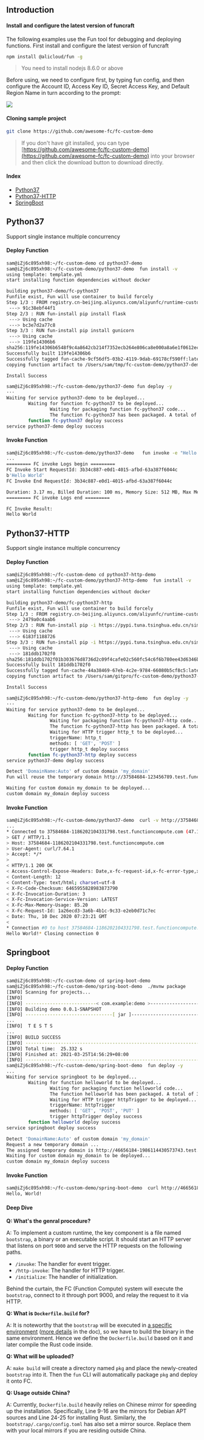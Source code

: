 ## Introduction

#### Install and configure the latest version of funcraft

The following examples use the Fun tool for debugging and deploying functions. First install and configure the latest version of funcraft

```bash
npm install @alicloud/fun -g
```

> You need to install nodejs 8.6.0 or above

Before using, we need to configure first, by typing fun config, and then configure the Account ID, Access Key ID, Secret Access Key, and Default Region Name in turn according to the prompt:

![](https://img.alicdn.com/tfs/TB1qp7Oy7Y2gK0jSZFgXXc5OFXa-622-140.png)

#### Cloning sample project

```bash
git clone https://github.com/awesome-fc/fc-custom-demo
```

> If you don't have git installed, you can type [https://github.com/awesome-fc/fc-custom-demo](https://github.com/awesome-fc/fc-custom-demo) into your browser and then click the download button to download directly.

#### Index

- [Python37](#python37)
- [Python37-HTTP](#python37-http)
- [SpringBoot](#springboot)

<a name="python37"></a>

## Python37

Support single instance multiple concurrency

#### Deploy Function

```bash
sam@iZj6c895xh98:~/fc-custom-demo cd python37-demo
sam@iZj6c895xh98:~/fc-custom-demo/python37-demo  fun install -v
using template: template.yml
start installing function dependencies without docker

building python37-demo/fc-python37
Funfile exist, Fun will use container to build forcely
Step 1/3 : FROM registry.cn-beijing.aliyuncs.com/aliyunfc/runtime-custom:build-1.9.4
 ---> 91c38ebf44f1
Step 2/3 : RUN fun-install pip install flask
 ---> Using cache
 ---> bc3e7d2a77c8
Step 3/3 : RUN fun-install pip install gunicorn
 ---> Using cache
 ---> 119fe14306b6
sha256:119fe14306b6548f9c4a8642cb214f7352ecb264e806ca8e000a8a6e1f0612ec
Successfully built 119fe14306b6
Successfully tagged fun-cache-9cf56df5-03b2-4119-9dab-69178cf590ff:latest
copying function artifact to /Users/sam/tmp/fc-custom-demo/python37-demo

Install Success

sam@iZj6c895xh98:~/fc-custom-demo/python37-demo fun deploy -y
···
Waiting for service python37-demo to be deployed...
        Waiting for function fc-python37 to be deployed...
                Waiting for packaging function fc-python37 code...
                The function fc-python37 has been packaged. A total of 369 files were compressed and the final size was 1.5 MB
        function fc-python37 deploy success
service python37-demo deploy success
```

#### Invoke Function

```bash
sam@iZj6c895xh98:~/fc-custom-demo/python37-demo   fun invoke -e "Hello World"
...
========= FC invoke Logs begin =========
FC Invoke Start RequestId: 3b34c887-e0d1-4015-afbd-63a387f6044c
b'Hello World'
FC Invoke End RequestId: 3b34c887-e0d1-4015-afbd-63a387f6044c

Duration: 3.17 ms, Billed Duration: 100 ms, Memory Size: 512 MB, Max Memory Used: 54.58 MB
========= FC invoke Logs end =========

FC Invoke Result:
Hello World
```

<a name="python37-http"></a>

## Python37-HTTP

Support single instance multiple concurrency

#### Deploy Function

```bash
sam@iZj6c895xh98:~/fc-custom-demo cd python37-http-demo
sam@iZj6c895xh98:~/fc-custom-demo/python37-http-demo  fun install -v
using template: template.yml
start installing function dependencies without docker

building python37-demo/fc-python37-http
Funfile exist, Fun will use container to build forcely
Step 1/3 : FROM registry.cn-beijing.aliyuncs.com/aliyunfc/runtime-custom:build-1.9.9
 ---> 2479a0c4aab6
Step 2/3 : RUN fun-install pip -i https://pypi.tuna.tsinghua.edu.cn/simple install flask
 ---> Using cache
 ---> 6183f1188726
Step 3/3 : RUN fun-install pip -i https://pypi.tuna.tsinghua.edu.cn/simple install gunicorn
 ---> Using cache
 ---> 181ddb1702f0
sha256:181ddb1702f01b303676d8736d2c09f4cafe02c560fc54c6f6b780ee43d6346b
Successfully built 181ddb1702f0
Successfully tagged fun-cache-44a38469-67eb-4c2e-9784-66080b5cf8c5:latest
copying function artifact to /Users/sam/gitpro/fc-custom-demo/python37-http-demo

Install Success

sam@iZj6c895xh98:~/fc-custom-demo/python37-http-demo  fun deploy -y
···
Waiting for service python37-demo to be deployed...
        Waiting for function fc-python37-http to be deployed...
                Waiting for packaging function fc-python37-http code...
                The function fc-python37-http has been packaged. A total of 368 files were compressed and the final size was 1.49 MB
                Waiting for HTTP trigger http_t to be deployed...
                triggerName: http_t
                methods: [ 'GET', 'POST' ]
                trigger http_t deploy success
        function fc-python37-http deploy success
service python37-demo deploy success

Detect 'DomainName:Auto' of custom domain 'my_domain'
Fun will reuse the temporary domain http://37584684-123456789.test.functioncompute.com, expired at 2020-12-20 15:18:04, limited by 1000 per day.

Waiting for custom domain my_domain to be deployed...
custom domain my_domain deploy success
```

#### Invoke Function

```bash
sam@iZj6c895xh98:~/fc-custom-demo/python37-demo  curl -v http://37584684-123456789.test.functioncompute.com
...
* Connected to 37584684-1186202104331798.test.functioncompute.com (47.111.48.14) port 80 (#0)
> GET / HTTP/1.1
> Host: 37584684-1186202104331798.test.functioncompute.com
> User-Agent: curl/7.64.1
> Accept: */*
>
< HTTP/1.1 200 OK
< Access-Control-Expose-Headers: Date,x-fc-request-id,x-fc-error-type,x-fc-code-checksum,x-fc-invocation-duration,x-fc-max-memory-usage,x-fc-log-result,x-fc-invocation-code-version
< Content-Length: 12
< Content-Type: text/html; charset=utf-8
< X-Fc-Code-Checksum: 6465955828983873790
< X-Fc-Invocation-Duration: 3
< X-Fc-Invocation-Service-Version: LATEST
< X-Fc-Max-Memory-Usage: 85.20
< X-Fc-Request-Id: 1a26ecd3-3a6b-4b1c-9c33-e2eb0d71c7ec
< Date: Thu, 10 Dec 2020 07:23:21 GMT
<
* Connection #0 to host 37584684-1186202104331798.test.functioncompute.com left intact
Hello World!* Closing connection 0
```


<a name="springboot"></a>

## Springboot

#### Deploy Function

```bash
sam@iZj6c895xh98:~/fc-custom-demo cd spring-boot-demo
sam@iZj6c895xh98:~/fc-custom-demo/spring-boot-demo  ./mvnw package
[INFO] Scanning for projects...
[INFO]
[INFO] --------------------------< com.example:demo >--------------------------
[INFO] Building demo 0.0.1-SNAPSHOT
[INFO] --------------------------------[ jar ]---------------------------------
...
[INFO]  T E S T S
...
[INFO] BUILD SUCCESS
[INFO] ------------------------------------------------------------------------
[INFO] Total time:  25.332 s
[INFO] Finished at: 2021-03-25T14:56:29+08:00
[INFO] ------------------------------------------------------------------------
sam@iZj6c895xh98:~/fc-custom-demo/spring-boot-demo  fun deploy -y
...
Waiting for service springboot to be deployed...
        Waiting for function helloworld to be deployed...
                Waiting for packaging function helloworld code...
                The function helloworld has been packaged. A total of 3 files were compressed and the final size was 14.33 MB
                Waiting for HTTP trigger httpTrigger to be deployed...
                triggerName: httpTrigger
                methods: [ 'GET', 'POST', 'PUT' ]
                trigger httpTrigger deploy success
        function helloworld deploy success
service springboot deploy success

Detect 'DomainName:Auto' of custom domain 'my_domain'
Request a new temporary domain ...
The assigned temporary domain is http://46656184-1986114430573743.test.functioncompute.com，expired at 2021-04-04 15:09:44, limited by 1000 per day.
Waiting for custom domain my_domain to be deployed...
custom domain my_domain deploy success
```

#### Invoke Function

```bash
sam@iZj6c895xh98:~/fc-custom-demo/spring-boot-demo  curl http://46656184-1986114430573743.test.functioncompute.com
Hello, World!
```

#### Deep Dive

**Q: What's the genral procedure?**

A: To implement a custom runtime, the key component is a file named `bootstrap`, a binary or an executable script. It should start an HTTP server that listens on port `9000` and serve the HTTP requests on the following paths.

- `/invoke`: The handler for event trigger.
- `/http-invoke`: The handler for HTTP trigger.
- `/initialize`: The handler of initialization.

Behind the curtain, the FC (Function Compute) system will execute the `bootstrap`, connect to it through port 9000, and relay the request to it via HTTP.

**Q: What is `Dockerfile.build` for?**

A: It is noteworthy that the `bootstrap` will be executed in [a specific environment](https://github.com/aliyun/fc-docker/blob/master/custom/build/Dockerfile) ([more details](https://help.aliyun.com/document_detail/132044.html#h2-u6267u884Cu73AFu58833) in the doc), so we have to build the binary in the same environment. Hence we define the `Dockerfile.build` based on it and later compile the Rust code inside.

**Q: What will be uploaded?**

A: `make build` will create a directory named `pkg` and place the newly-created `bootstrap` into it. Then the `fun` CLI will automatically package `pkg` and deploy it onto FC.

**Q: Usage outside China?**

A: Currently, `Dockerfile.build` heavily relies on Chinese mirror for speeding up the installation. Specifically, Line 9-16 are the mirrors for Debian APT sources and Line 24-25 for installing Rust. Similarly, the `bootstrap/.cargo/config.toml` has also set a mirror source. Replace them with your local mirrors if you are residing outside China.
